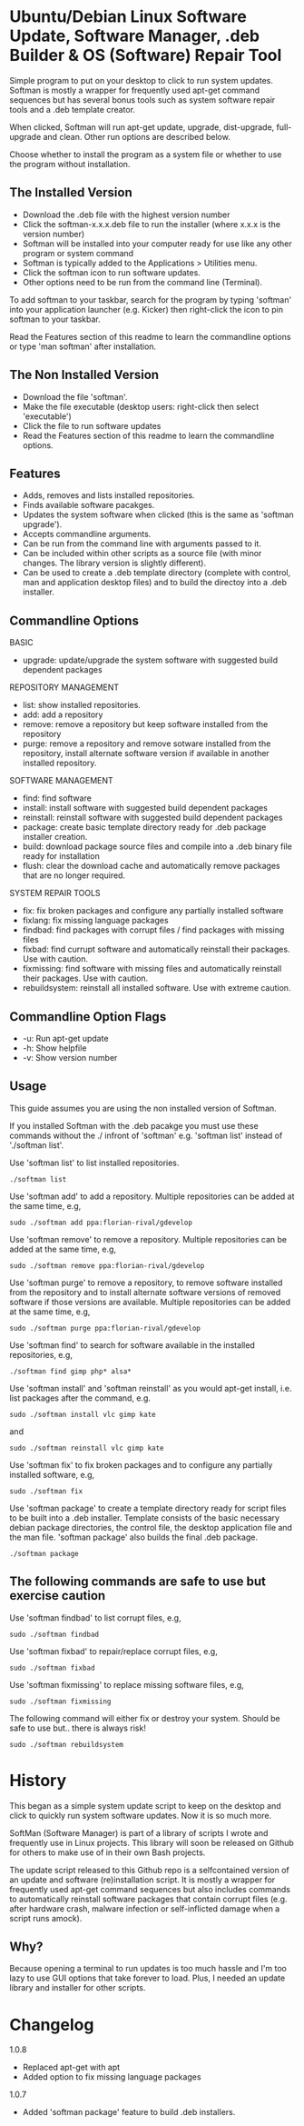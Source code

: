 # Ubuntu/Debian Linux Software Update, Software Manager, .deb Builder & OS (Software) Repair Tool
Simple program to put on your desktop to click to run system updates. Softman is mostly a wrapper for frequently used apt-get command sequences but has several bonus tools such as system software repair tools and a .deb template creator.

When clicked, Softman will run apt-get update, upgrade, dist-upgrade, full-upgrade and clean. Other run options are described below.

Choose whether to install the program as a system file or whether to use the program without installation.

## The Installed Version

* Download the .deb file with the highest version number
* Click the softman-x.x.x.deb file to run the installer (where x.x.x is the version number)
* Softman will be installed into your computer ready for use like any other program or system command
* Softman is typically added to the Applications > Utilities menu.
* Click the softman icon to run software updates.
* Other options need to be run from the command line (Terminal).

To add softman to your taskbar, search for the program by typing 'softman' into your application launcher (e.g. Kicker) then right-click the icon to pin softman to your taskbar.

Read the Features section of this readme to learn the commandline options or type 'man softman' after installation.

## The Non Installed Version

* Download the file 'softman'.
* Make the file executable (desktop users: right-click then select 'executable')
* Click the file to run software updates
* Read the Features section of this readme to learn the commandline options.

## Features

* Adds, removes and lists installed repositories.
* Finds available software pacakges.
* Updates the system software when clicked (this is the same as 'softman upgrade').
* Accepts commandline arguments.
* Can be run from the command line with arguments passed to it.
* Can be included within other scripts as a source file (with minor changes. The library version is slightly different).
* Can be used to create a .deb template directory (complete with control, man and application desktop files) and to build the directoy into a .deb installer.

## Commandline Options

BASIC

- upgrade: update/upgrade the system software with suggested build dependent packages

REPOSITORY MANAGEMENT

- list: show installed repositories.
- add: add a repository
- remove: remove a repository but keep software installed from the repository
- purge: remove a repository and remove sotware installed from the repository, install alternate software version if available in another installed repository.

SOFTWARE MANAGEMENT

- find: find software
- install: install software with suggested build dependent packages
- reinstall: reinstall software with suggested build dependent packages
- package: create basic template directory ready for .deb package installer creation.
- build: download package source files and compile into a .deb binary file ready for installation
- flush: clear the download cache and automatically remove packages that are no longer required.

SYSTEM REPAIR TOOLS

- fix: fix broken packages and configure any partially installed software
- fixlang: fix missing language packages
- findbad: find packages with corrupt files / find packages with missing files
- fixbad: find currupt software and automatically reinstall their packages. Use with caution.
- fixmissing: find software with missing files and automatically reinstall their packages. Use with caution.
- rebuildsystem: reinstall all installed software. Use with extreme caution.

## Commandline Option Flags

- -u: Run apt-get update
- -h: Show helpfile
- -v: Show version number

## Usage

This guide assumes you are using the non installed version of Softman.

If you installed Softman with the .deb pacakge you must use these commands without the ./ infront of 'softman' e.g. 'softman list' instead of './softman list'.

Use 'softman list' to list installed repositories.

```
./softman list
```

Use 'softman add' to add a repository. Multiple repositories can be added at the same time, e.g,

```
sudo ./softman add ppa:florian-rival/gdevelop
```

Use 'softman remove' to remove a repository. Multiple repositories can be added at the same time, e.g,

```
sudo ./softman remove ppa:florian-rival/gdevelop
```

Use 'softman purge' to remove a repository, to remove software installed from the repository and to install alternate software versions of removed software if those versions are available. Multiple repositories can be added at the same time, e.g,

```
sudo ./softman purge ppa:florian-rival/gdevelop
```

Use 'softman find' to search for software available in the installed repositories, e.g,

```
./softman find gimp php* alsa*
```

Use 'softman install' and 'softman reinstall' as you would apt-get install, i.e. list packages after the command, e.g.

```
sudo ./softman install vlc gimp kate
```
and
```
sudo ./softman reinstall vlc gimp kate
```

Use 'softman fix' to fix broken packages and to configure any partially installed software, e.g,

```
sudo ./softman fix
```

Use 'softman package' to create a template directory ready for script files to be built into a .deb installer. Template consists of the basic necessary debian package directories, the control file, the desktop application file and the man file. 'softman package' also builds the final .deb package.

```
./softman package
```

## The following commands are safe to use but exercise caution
Use 'softman findbad' to list corrupt files, e.g,

```
sudo ./softman findbad
```

Use 'softman fixbad' to repair/replace corrupt files, e.g,

```
sudo ./softman fixbad
```

Use 'softman fixmissing' to replace missing software files, e.g,

```
sudo ./softman fixmissing
```

The following command will either fix or destroy your system. Should be safe to use but.. there is always risk!
```
sudo ./softman rebuildsystem
```
# History
This began as a simple system update script to keep on the desktop and click to quickly run system software updates. Now it is so much more.

SoftMan (Software Manager) is part of a library of scripts I wrote and frequently use in Linux projects. This library will soon be released on Github for others to make use of in their own Bash projects.

The update script released to this Github repo is a selfcontained version of an update and software (re)installation script. It is mostly a wrapper for frequently used apt-get command sequences but also includes commands to automatically reinstall software packages that contain corrupt files (e.g. after hardware crash, malware infection or self-inflicted damage when a script runs amock).

## Why?
Because opening a terminal to run updates is too much hassle and I'm too lazy to use GUI options that take forever to load. Plus, I needed an update library and installer for other scripts.

# Changelog

1.0.8

- Replaced apt-get with apt
- Added option to fix missing language packages

1.0.7

- Added 'softman package' feature to build .deb installers.
